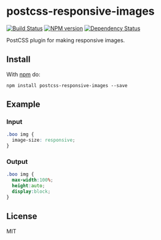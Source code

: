 # postcss-responsive-images

[![Build Status](https://travis-ci.org/azat-io/postcss-responsive-images.svg?branch=master)][ci] [![NPM version](https://badge.fury.io/js/postcss-responsive-images.svg)][npm] [![Dependency Status](https://gemnasium.com/azat-io/postcss-responsive-images.svg)][deps]

PostCSS plugin for making responsive images.

## Install

With [npm](https://npmjs.org/package/postcss-responsive-images) do:

```
npm install postcss-responsive-images --save
```

## Example

### Input

```css
.boo img {
  image-size: responsive;
}
```

### Output

```css
.boo img {
  max-width:100%;
  height:auto;
  display:block;
}
```

## License

MIT

[ci]:      https://travis-ci.org/azat-io/postcss-responsive-images
[deps]:    https://gemnasium.com/azat-io/postcss-responsive-images
[npm]:     http://badge.fury.io/js/postcss-responsive-images
[postcss]: https://github.com/postcss/postcss
